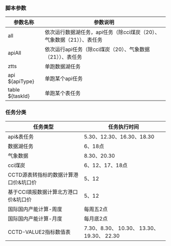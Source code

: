 

### 脚本参数

| 参数名称        | 参数说明                                                               |
| --------------- | ---------------------------------------------------------------------- |
| all             | 依次运行数据湖任务，api任务（除cci煤炭（20）、气象数据（21））、表任务 |
| apiAll          | 依次运行api任务（除cci煤炭（20）、气象数据（21））、表任务             |
| ztts            | 单跑数据湖任务                                                         |
| api ${apiType}  | 单跑某个api任务                                                        |
| table ${taskId} | 单跑某个表任务                                                         |

### 任务分类

| 任务类型   | 任务执行时间 |
| ---------- | ------------ |
| api&表任务 | 5.30、12.30、16.30、18.30  |
| 数据湖任务 | 6、18点      |
| 气象数据   | 8.30、20.30  |
| cci煤炭    |6、12、17、18点      |
|CCTD源表转指标的数据计算港口价&坑口价|5、12|
|基于CCI填报数据计算北方港口价&坑口价|5、12|
|国际国内产能计算-周度|每周五2点|
|国际国内产能计算-月度|每月底2点|
|CCTD-VALUE2指标数值表|7.30、8.30、 10.30、 13.30、 19.30、 22.30|
